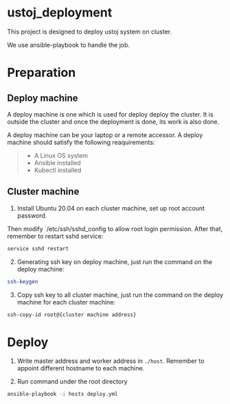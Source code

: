 # ustoj_deployment

This project is designed to deploy ustoj system on cluster.

We use ansible-playbook to handle the job.

# Preparation

## Deploy machine
A deploy machine is one which is used for deploy deploy the cluster. It is outside the cluster and once the deployment is done, its work is also done.

A deploy machine can be your laptop or a remote accessor. A deploy machine should satisfy the following reaquirements:
> * A Linux OS system
> * Ansible installed
> * Kubectl installed

## Cluster machine
1. Install Ubuntu 20.04 on each cluster machine, set up root account password. 

Then modify `/etc/ssh/sshd_config to allow root login permission. After that, remember to restart sshd service:
```bash
service sshd restart
```

2. Generating ssh key on deploy machine, just run the command on the deploy machine:
```bash
ssh-keygen
```

3. Copy ssh key to all cluster machine, just run the command on the deploy machine for each cluster machine:
```bash
ssh-copy-id root@{cluster machine address}
```

# Deploy

1. Write master address and worker address in `./host`. Remember to appoint different hostname to each machine.

2. Run command under the root directory
```bash
ansible-playbook -i hosts deploy.yml
```